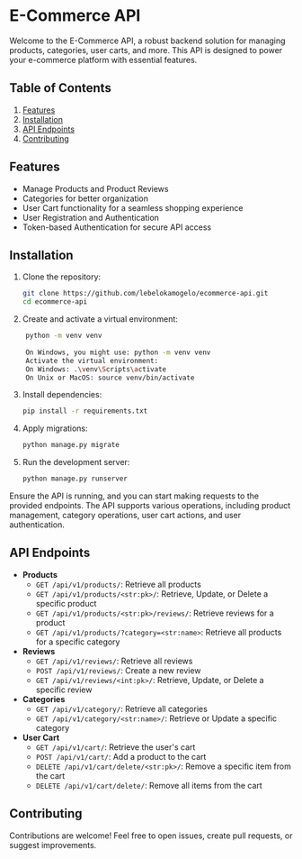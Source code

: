 # E-Commerce API

Welcome to the E-Commerce API, a robust backend solution for managing products, categories, user carts, and more. This API is designed to power your e-commerce platform with essential features.

## Table of Contents
1. [Features](#features)
2. [Installation](#installation)
3. [API Endpoints](#api-endpoints)
4. [Contributing](#contributing)

## Features
- Manage Products and Product Reviews
- Categories for better organization
- User Cart functionality for a seamless shopping experience
- User Registration and Authentication
- Token-based Authentication for secure API access

## Installation
1. Clone the repository:
    ```bash
    git clone https://github.com/lebelokamogelo/ecommerce-api.git
    cd ecommerce-api
    ```

2. Create and activate a virtual environment:
```bash
    python -m venv venv
    
    On Windows, you might use: python -m venv venv
    Activate the virtual environment:
    On Windows: .\venv\Scripts\activate
    On Unix or MacOS: source venv/bin/activate
```

3. Install dependencies:
    ```bash
    pip install -r requirements.txt
    ```

4. Apply migrations:
    ```bash
    python manage.py migrate
    ```

5. Run the development server:
    ```bash
    python manage.py runserver
    ```
Ensure the API is running, and you can start making requests to the provided endpoints. The API supports various operations, including product management, category operations, user cart actions, and user authentication.

## API Endpoints
- **Products**
  - `GET /api/v1/products/`: Retrieve all products
  - `GET /api/v1/products/<str:pk>/`: Retrieve, Update, or Delete a specific product
  - `GET /api/v1/products/<str:pk>/reviews/`: Retrieve reviews for a product
  - `GET /api/v1/products/?category=<str:name>`: Retrieve all products for a specific category
- **Reviews**
  - `GET /api/v1/reviews/`: Retrieve all reviews
  - `POST /api/v1/reviews/`: Create a new review
  - `GET /api/v1/reviews/<int:pk>/`: Retrieve, Update, or Delete a specific review
- **Categories**
  - `GET /api/v1/category/`: Retrieve all categories
  - `GET /api/v1/category/<str:name>/`: Retrieve or Update a specific category
- **User Cart**
  - `GET /api/v1/cart/`: Retrieve the user's cart
  - `POST /api/v1/cart/`: Add a product to the cart
  - `DELETE /api/v1/cart/delete/<str:pk>/`: Remove a specific item from the cart
  - `DELETE /api/v1/cart/delete/`: Remove all items from the cart

## Contributing

Contributions are welcome! Feel free to open issues, create pull requests, or suggest improvements.
